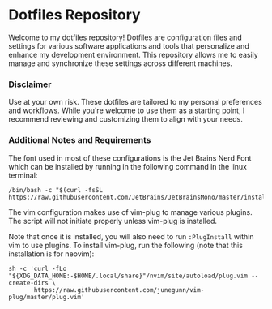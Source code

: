 # Dotfiles Repository

Welcome to my dotfiles repository! Dotfiles are configuration files and settings for various software applications and tools that personalize and enhance my development environment. This repository allows me to easily manage and synchronize these settings across different machines.

### Disclaimer

Use at your own risk. These dotfiles are tailored to my personal preferences and workflows. While you're welcome to use them as a starting point, I recommend reviewing and customizing them to align with your needs.

### Additional Notes and Requirements

The font used in most of these configurations is the Jet Brains Nerd Font which can be installed by running in the following command in the linux terminal:
```
/bin/bash -c "$(curl -fsSL https://raw.githubusercontent.com/JetBrains/JetBrainsMono/master/install_manual.sh)"
```

The vim configuration makes use of vim-plug to manage various plugins. The script will not initiate properly unless vim-plug is installed. 


Note that once it is installed, you will also need to run `:PlugInstall` within vim to use plugins. To install vim-plug, run the following (note that this installation is for neovim):
```
sh -c 'curl -fLo "${XDG_DATA_HOME:-$HOME/.local/share}"/nvim/site/autoload/plug.vim --create-dirs \
       https://raw.githubusercontent.com/junegunn/vim-plug/master/plug.vim'
```
